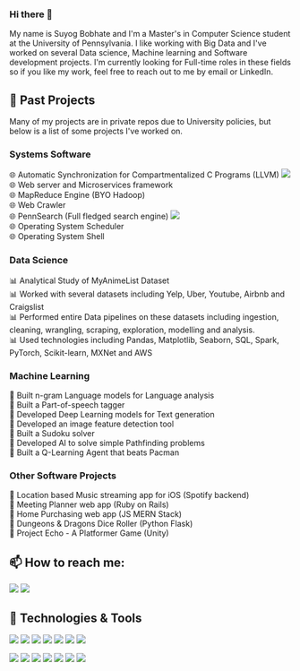 ### Hi there 👋

My name is Suyog Bobhate and I'm a Master's in Computer Science student at the University of Pennsylvania. I like working with Big Data and I've worked on several Data science, Machine learning and Software development projects. I'm currently looking for Full-time roles in these fields so if you like my work, feel free to reach out to me by email or LinkedIn.

## 🔭 Past Projects
Many of my projects are in private repos due to University policies, but below is a list of some projects I've worked on.
### Systems Software
🌐 Automatic Synchronization for Compartmentalized C Programs (LLVM) [<img src="https://img.shields.io/badge/gitlab-%23330f63.svg?&style=for-the-badge&logo=gitlab&logoColor=white" />](https://gitlab.com/compartsync) <br>
🌐 Web server and Microservices framework <br>
🌐 MapReduce Engine (BYO Hadoop) <br>
🌐 Web Crawler <br>
🌐 PennSearch (Full fledged search engine) [<img src="https://img.shields.io/badge/bitbucket-%23330f63.svg?color=143864&style=for-the-badge&logo=bitbucket&logoColor=white" />](https://bitbucket.org/charlessansone/555-project/src/master/)<br>
🌐 Operating System Scheduler <br>
🌐 Operating System Shell <br>

### Data Science
📊 Analytical Study of MyAnimeList Dataset <br>
📊 Worked with several datasets including Yelp, Uber, Youtube, Airbnb and Craigslist <br>
📊 Performed entire Data pipelines on these datasets including ingestion, cleaning, wrangling, scraping, exploration, modelling and analysis. <br>
📊 Used technologies including Pandas, Matplotlib, Seaborn, SQL, Spark, PyTorch, Scikit-learn, MXNet and AWS <br>

### Machine Learning
🤖 Built n-gram Language models for Language analysis <br>
🤖 Built a Part-of-speech tagger <br>
🤖 Developed Deep Learning models for Text generation <br>
🤖 Developed an image feature detection tool <br>
🤖 Built a Sudoku solver <br>
🤖 Developed AI to solve simple Pathfinding problems <br>
🤖 Built a Q-Learning Agent that beats Pacman <br>

### Other Software Projects
📱 Location based Music streaming app for iOS (Spotify backend) <br>
📱 Meeting Planner web app (Ruby on Rails) <br>
📱 Home Purchasing web app (JS MERN Stack) <br>
📱 Dungeons & Dragons Dice Roller (Python Flask) <br>
📱 Project Echo - A Platformer Game (Unity) <br>

## 📫 How to reach me:
[<img src="https://img.shields.io/badge/gmail-D14836?&style=for-the-badge&logo=gmail&logoColor=white" />](mailto:suyogbobhate@gmail.com)
[<img src="https://img.shields.io/badge/linkedin-%230077B5.svg?&style=for-the-badge&logo=linkedin&logoColor=white" />](https://www.linkedin.com/in/suyog-bobhate-a3a054168/)

## 🔧 Technologies & Tools
<img src="https://img.shields.io/badge/python%20-%2314354C.svg?&style=for-the-badge&logo=python&logoColor=white" />
<img src="https://img.shields.io/badge/java-%23ED8B00.svg?&style=for-the-badge&logo=java&logoColor=white" />
<img src="https://img.shields.io/badge/c%20-%2300599C.svg?&style=for-the-badge&logo=c&logoColor=white" />
<img src="https://img.shields.io/badge/flask%20-%23000.svg?&style=for-the-badge&logo=flask&logoColor=white" />
<img src="https://img.shields.io/badge/mysql-%2300f.svg?&style=for-the-badge&logo=mysql&logoColor=white" />
<img src="https://img.shields.io/badge/MongoDB-%234ea94b.svg?&style=for-the-badge&logo=mongodb&logoColor=white" />
<img src="https://img.shields.io/badge/Amazon%20AWS-%23232F3E?logo=amazon-aws&logoColor=white&style=for-the-badge" />

![](https://img.shields.io/badge/<Tool>-<MapReduce>-informational?style=flat&logo=<LOGO_NAME>&logoColor=white&color=2bbc8a)
![](https://img.shields.io/badge/<Tool>-<Spark>-informational?style=flat&logo=<LOGO_NAME>&logoColor=white&color=2bbc8a)
![](https://img.shields.io/badge/<Tool>-<Storm>-informational?style=flat&logo=<LOGO_NAME>&logoColor=white&color=2bbc8a)
![](https://img.shields.io/badge/<ML>-<Scikit-learn>-informational?style=flat&logo=<LOGO_NAME>&logoColor=white&color=2bbc8a)
![](https://img.shields.io/badge/<ML>-<PyTorch>-informational?style=flat&logo=<LOGO_NAME>&logoColor=white&color=2bbc8a)
![](https://img.shields.io/badge/<ML>-<Tensorflow>-informational?style=flat&logo=<LOGO_NAME>&logoColor=white&color=2bbc8a)
![](https://img.shields.io/badge/<ML>-<MxNet>-informational?style=flat&logo=<LOGO_NAME>&logoColor=white&color=2bbc8a)


<!--
**suyogbob/suyogbob** is a ✨ _special_ ✨ repository because its `README.md` (this file) appears on your GitHub profile.

Here are some ideas to get you started:

- 🔭 I’m currently working on ...
- 🌱 I’m currently learning ...
- 👯 I’m looking to collaborate on ...
- 🤔 I’m looking for help with ...
- 💬 Ask me about ...
- 📫 How to reach me: ...
- 😄 Pronouns: ...
- ⚡ Fun fact: ...
-->
